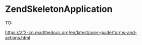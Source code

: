 ZendSkeletonApplication
=======================

TO: 

https://zf2-cn.readthedocs.org/en/latest/user-guide/forms-and-actions.html

